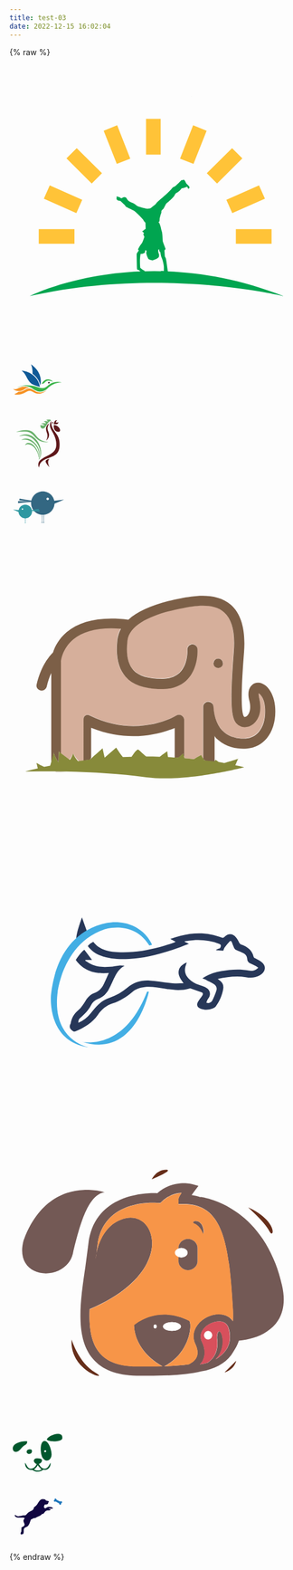 ```yaml
---
title: test-03
date: 2022-12-15 16:02:04
---
```


{% raw %}
<div width="10%" style="overflow-x: auto;"> 
  <svg version="1.0" id="Layer_1" xmlns="http://www.w3.org/2000/svg" xmlns:xlink="http://www.w3.org/1999/xlink" x="0px" y="0px"
	 viewBox="0 0 150 150" enable-background="new 0 0 150 150" xml:space="preserve">
<path fill="#9DD6C9" d="M96,16.4c0,0,0-0.1,0.1-0.1c-0.2,0.2-0.3,0.3-0.5,0.5C95.8,16.7,95.9,16.6,96,16.4z"/>
<g>
	<path fill-rule="evenodd" clip-rule="evenodd" fill="#00A550" d="M59,70.2c0,0-0.5-0.2-0.9-0.5c-0.4-0.3-0.4-0.2-0.8-0.2
		c-0.3-0.1-0.3-0.3-0.6-0.3c-0.3,0-0.4,0.2-0.3,0.4c0.1,0.2,0,0.2,0,0.4c0,0.2,0.1,0.1,0,0.3c-0.1,0.2-0.2,0.1,0,0.3
		c0.2,0.2,0,0.2,0.2,0.3c0.2,0.1,0,0.2,0.3,0.3c0.3,0.2,1.5,0.4,1.5,0.4s2.2,2,2.5,2.4c0.3,0.3,0,0.3,0.8,0.8
		c0.8,0.5,3.6,1.7,4.5,2.4c0.9,0.7,1.3,1.2,1.9,1.8c0.6,0.5,0.5,0.5,1.1,1.1c0.6,0.6,0.7,0.8,1,1.1c0.3,0.3,0.5,1.1,0.9,1.3
		c0.4,0.2,0.5,0.7,0.5,0.7l0.1,3c0,0-1,0.7-1.3,1c-0.3,0.3-0.7,0.3-0.4,0.5c0.3,0.2,1,0.9,1,0.9s-0.6,0-0.5,0.5
		c0.1,0.5,0.6,1.2,0.5,1.5c-0.1,0.3-0.6,1.7-0.9,2.4c-0.3,0.7-0.3,0.7-1,1.6c-0.7,0.9-1.2,2.2-1.4,2.3c-0.2,0.1,0.4,0.7,0.4,0.7
		s-0.9,1.3-1.1,1.7c-0.1,0.5,0.1,6.1,0.1,7.1c0,1,0.1,1.4,0.6,1.5c0.4,0.1-0.1-0.3,0.5,0.1c0.6,0.5,0.6,0.6,1.4,0.6
		c0.4,0,0.8,0.1,1.2,0c1-0.2,0.2-0.4-0.2-0.6c-0.3-0.1-0.5-0.2-0.6-0.3c-0.3-0.2-1.1-0.9-1.1-0.9s-0.2-1.1-0.2-3.9
		c0.1-2.9,0.4-3.5,0.4-3.5s0,0.1,1-0.1c1-0.2,1.3-0.6,1.3-1.1c0-0.5,0.3-0.8,0.3-0.8l0.5,0.5c0,0-0.3,1-0.1,1.6
		c0.2,0.6,0.2,0.9,0.6,1.7c0.4,0.8,0.4,1,0.8,1.1c0.4,0.1,1.4,0.6,1.9,0.5c0.5-0.1,1.9-0.7,2.4-1c0.5-0.4,0.9-0.6,0.9-1
		c0-0.5,0.2-0.7,0-1.2c-0.2-0.5-0.4-1.1-0.4-1.5c0-0.3,0.1-1,0.1-1s0.5-0.1,0.5,0.2c0,0.3-0.1,0.6,0.2,0.9c0.4,0.3,0.4,0.4,0.4,0.5
		c0,0.1,0.2,1.8,0.7,2.9c0.5,1.1,1.1,3.7,1.1,4.7c0,0.9,0,2.2,0,2.2s-1.4-0.2-1.7,0.1c-0.3,0.2,0,0.5,0,0.5s0.1-0.1,0.4,0
		c0.4,0.1,0.7,0.2,1.1,0.4c0.4,0.2,0.6,0.2,1.1,0.2c0.6,0,0.7,0,1,0c0.3,0,0.8-0.6,0.6-0.8c-0.2-0.2-0.4-0.3-0.4-0.4
		c-0.1-0.2-0.8-6-1.1-6.8c-0.3-0.7-0.5-0.8-0.5-1.2c0-0.4-0.2-2.9-0.2-2.9s0.6-0.7,0.6-0.8c0-0.1-1.3-3.2-1.5-4.1
		c-0.1-0.9-0.1-3.8-0.5-5.1c-0.4-1.3-0.4-1.6-0.6-2.4c-0.2-0.8-0.7-2-0.7-2l-0.3-0.2v-0.6c0,0,0.4,0.4,0.4-0.4
		c0.1-0.8,0-1.3,0.2-1.7c0.1-0.4,0.4-1.7,0.7-2.3c0.2-0.6-0.2-1.2,0.6-1.8c0.8-0.6,1-1.4,1.6-2.5c0.6-1.1,0.9-1.1,1.5-1.6
		c0.6-0.5,2.3-2,2.9-2.8c0.6-0.8,0.6-1.4,1.2-1.8c0.6-0.4,0.8-0.4,1.4-0.9c0.6-0.5,0.8-0.8,1.2-1.2c0.5-0.3,0-0.5,0.7-0.5
		c0.7-0.1,2.2-0.7,2.2-0.7s0.4-0.2,0.6,0.3c0.2,0.4,0.1,0.6,0.5,0.6c0.4-0.1,0.7-0.6,0.3-1.1c0-0.1-0.1-0.2-0.3-0.4
		c-0.5-0.7-1.1-0.9-1.5-1.8c-0.3-0.8-0.9-1.4-1.1-1.4c-0.2,0-0.7,0.3-0.7,0.3l-0.4-0.1c0,0-0.4,0.5-1.3,1.3c-0.9,0.8-1.3,1.4-2.2,2
		c-0.9,0.6-0.6-0.1-1.9,1.5c-1.3,1.6-6.2,5.7-7.3,6.7c-1.1,1.1-0.4,0.8-1.7,1.8c-1.4,1-1.8,1.6-2.2,1.6c-0.4,0-1.7,0.4-2.9-0.1
		c-1.2-0.5-3.3-0.6-4.5-1.7c-1.4-1.3-3.4-1.3-4.5-2.8c-0.4-0.5-0.5-1.2-1.5-1.3C60,69.5,59,70.2,59,70.2L59,70.2z"/>
	<g>
		<rect x="71.9" y="28.4" fill="#FFC338" width="7.7" height="18.8"/>
		<rect x="15.4" y="86.4" fill="#FFC338" width="18.8" height="7.7"/>
		<rect x="119.2" y="86.4" fill="#FFC338" width="18.8" height="7.7"/>
		<polygon fill="#FFC338" points="117.3,78 134.5,70.4 131.4,63.4 114.2,71 		"/>
		<polygon fill="#FFC338" points="38.3,71 21.2,63.4 18.1,70.4 35.2,78 		"/>
		<polygon fill="#FFC338" points="48.7,57 35.4,43.8 30,49.2 43.3,62.4 		"/>
		<polygon fill="#FFC338" points="122.6,49.2 117.2,43.8 103.9,57 109.3,62.4 		"/>
		<polygon fill="#FFC338" points="63.6,49.3 56.7,31.8 49.6,34.7 56.5,52.1 		"/>
		<polygon fill="#FFC338" points="103.8,34.7 96.7,31.8 89.8,49.3 96.9,52.1 		"/>
	</g>
	<path fill="#00A550" d="M10.7,121.6c0,0,58.3-29.5,133.5,0C144.3,121.6,80.1,105.9,10.7,121.6z"/>
</g>
</svg>
<svg version="1.1" id="Layer_1" xmlns="http://www.w3.org/2000/svg" xmlns:xlink="http://www.w3.org/1999/xlink" x="0px" y="0px"
	 width="100px" height="100px" viewBox="0 0 100 100" enable-background="new 0 0 100 100" xml:space="preserve">
<g>
	<g>
		<path fill="#0F5996" d="M38.099,25.345c6.576,4.521,12.156,10.735,15.168,18.188c2.45,6.004,2.866,12.767,1.4,19.071
			c-0.911-3.507-2.133-6.957-4-10.075c-2.431-4.17-5.84-7.73-9.763-10.523c-0.348-0.462-0.058-1.162-0.122-1.708
			C40.891,35.204,40.131,30.043,38.099,25.345z"/>
		<path fill="#0F5996" d="M21.51,36.137c7.744,1.018,15.356,3.941,21.355,9.006c4.646,3.904,8.068,9.197,9.813,15.007
			c0.486,1.585,0.848,3.205,1.128,4.835c-2.069-0.477-4.058-1.229-6.094-1.826c-1.975-0.598-4.007-1.09-5.854-2.042
			c-2.951-1.496-5.557-3.688-7.447-6.407c-2.886-4.019-4.608-8.746-7.488-12.768C25.382,39.778,23.529,37.86,21.51,36.137z"/>
	</g>
	<g>
		<path fill="#3BB44A" d="M58.759,56.829c2.083-3.268,5.969-5.397,9.871-5.036c3.17,0.304,6.346,1.681,8.41,4.158
			c-2.811-1.126-5.783-2.063-8.846-1.924c-1.418,0.074-2.792,0.628-3.909,1.506c-1.519,1.182-2.677,2.846-4.456,3.683
			c-0.925,0.473-1.992,0.523-3.012,0.449C57.469,58.724,58.121,57.774,58.759,56.829z"/>
		<path fill="#3BB44A" d="M73.262,59.023c5.874-2.95,12.814-3.294,19.161-1.884c-3.197,0.107-6.403,0.463-9.503,1.28
			c-4.325,1.178-8.372,3.288-11.88,6.066c-2.605,2.004-4.726,4.606-7.571,6.305c-3.424,2.107-7.6,3.072-11.594,2.435
			c-3.278-0.503-6.231-2.137-9.023-3.845c-2.39-1.512-4.784-3.031-7.441-4.021c-5.347-2.083-11.359-2.738-16.92-1.125
			c-1.802,0.479-3.457,1.351-5.171,2.057c3.159-1.917,6.765-3.032,10.404-3.615c5.398-0.851,10.908-0.467,16.274,0.433
			c2.708,0.462,5.384,1.11,8.004,1.944c3.538,1.123,7.157,2.545,10.941,2.17c2.542-0.198,4.916-1.311,6.94-2.806
			C68.366,62.649,70.574,60.489,73.262,59.023z"/>
	</g>
	<g>
		<path fill="#231F20" d="M69.093,56.407c0.948-0.517,2.208,0.397,1.994,1.462c-0.101,1.046-1.502,1.58-2.278,0.877
			C68.029,58.153,68.188,56.795,69.093,56.407z"/>
	</g>
	<path fill="#F69326" d="M22.185,65.094c4.172-0.804,8.662-0.358,12.48,1.553c-1.461,0.02-2.944,0.135-4.341,0.607
		c-1.945,0.598-3.589,1.85-5.317,2.884c-3.878,2.339-8.75,2.903-13.091,1.647c-2.164-0.615-4.213-1.723-5.783-3.351
		c2.242,1.048,4.834,0.864,7.12,0.041C16.277,67.47,19.029,65.715,22.185,65.094z"/>
	<path fill="#F69326" d="M26.547,70.791c2.592-1.62,5.516-3.01,8.642-2.892c2.879,0.07,5.428,1.603,7.845,3.015
		c2.464,1.454,4.942,3.031,7.771,3.669c5.202,1.158,10.745-0.368,15.002-3.488c-2.644,2.63-6.06,4.453-9.655,5.389
		c-3.865,0.898-8.149,0.916-11.737-0.982c-2.208-1.091-4.196-2.663-6.593-3.331c-2.107-0.551-4.348-0.139-6.317,0.708
		c-1.657,0.676-3.126,1.735-4.719,2.545c-3.524,1.826-7.404,3.066-11.39,3.315c-2.38,0.136-4.821-0.03-7.08-0.856
		c2.484-0.709,4.8-1.959,6.802-3.565c0.341-0.263,0.689-0.574,1.151-0.514C19.889,73.763,23.485,72.723,26.547,70.791z"/>
</g>
</svg>

<svg version="1.1" id="Layer_1" xmlns="http://www.w3.org/2000/svg" xmlns:xlink="http://www.w3.org/1999/xlink" x="0px" y="0px"
	 width="100px" height="100px" viewBox="0 0 100 100" enable-background="new 0 0 100 100" xml:space="preserve">
<g>
	<path fill="#6AB16C" d="M54.6,18.611c0.021,1.784,0.207,3.787,1.54,5.128c1.443,1.47,3.991,1.356,5.527,0.076
		c2.505-2.16,4.021-5.147,5.604-7.992c1.398-2.498,3.865-4.063,6.313-5.381c-2.179-2.55-5.852-1.56-8.646-0.823
		c1.258,0.495,2.645,1.227,2.866,2.716c-2.273-1.085-4.988-0.97-7.316-0.138c1.465,0.628,4.308,1.237,3.544,3.43
		c-2.856-0.761-5.852-0.361-8.61,0.59c2.276,0.514,5.071,0.59,6.55,2.679C59.56,19.701,57.021,18.944,54.6,18.611z"/>
	<path fill="#5E171A" d="M84.021,16.884c1.548-0.375,2.267-1.912,2.784-3.263c-1.541,0.49-3.188,0.78-4.761,0.248
		c0.232-1.642,1.287-2.936,2.264-4.201c-1.247,0.223-2.62,0.404-3.562,1.346c-1.541,1.646-1.94,3.963-2.364,6.089
		C80.258,17.017,82.176,17.312,84.021,16.884z"/>
	<path fill="#5E171A" d="M76.79,15.566c1.38-0.457,0.523-2.778-0.88-2.127C74.562,13.978,75.416,16.204,76.79,15.566z"/>
	<path fill="#5E171A" d="M70.055,35.861c0.118-4.3-3.057-7.944-2.755-12.278c0.3-2.869,1.791-5.414,2.6-8.154
		c-2.714,2.241-5.135,5.333-5.287,8.982c-0.291,3.563,1.515,6.76,2.235,10.147c0.909,3.948-0.019,8.092-2.074,11.527
		C67.837,43.625,70.102,39.886,70.055,35.861z"/>
	<path fill="#5E171A" d="M88.396,24.172c-2.087-3.335-5.846-5.833-9.87-5.694c-0.361,2.308-0.353,4.753,0.603,6.927
		c1.054,2.683,3.569,4.867,6.511,5.053c1.334,0.128,3.059-0.048,3.692-1.428C89.964,27.383,89.241,25.6,88.396,24.172z"/>
	<path fill="#6AB16C" d="M27.492,30.047c3.769,0.167,7.611,1.014,10.785,3.14c3.795,2.483,6.427,6.266,9.653,9.381l0.131-0.023
		c5.452,5.476,13.656,6.832,21.081,6.332c-6.338-0.78-12.908-2.455-17.756-6.855c-3.571-3.239-5.815-7.726-9.721-10.618
		c-2.487-1.951-5.522-3.135-8.646-3.55c-7.276-0.937-14.521,0.938-21.491,2.826C16.846,30.547,22.158,29.638,27.492,30.047z"/>
	<path fill="#5E171A" d="M87.014,41.832c-2.393-7.707-9.443-12.817-11.874-20.495c-1.1-3.259-1.327-6.717-1.341-10.133
		c-1.908,3.139-2.771,7.007-1.904,10.618c0.893,3.816,3.138,7.099,4.967,10.5c1.732,3.054,3.24,6.242,4.287,9.596
		c0.468,1.679,0.895,3.373,1.139,5.105h0.069c0.147,1.336,0.181,2.687,0.392,4.019c0.064,2.403,0.069,4.829-0.482,7.18
		c-0.48,1.808-1.298,3.492-2.288,5.07c-2.017,2.817-4.81,4.924-7.697,6.774c-4.558,2.75-9.533,4.733-14.031,7.579l-0.084-0.015
		c-2.336,1.542-4.666,3.302-6.058,5.79c-1.766,3.154-1.432,7.145,0.067,10.338c0.522-3.388,1.554-6.817,3.828-9.468
		c2.339-2.911,5.745-4.61,9.051-6.165c5.659-2.15,11.749-3.711,16.634-7.464c2.403-1.836,4.208-4.372,5.336-7.169
		c0.661-1.785,1.108-3.645,1.38-5.534c0.214-1.692,0.209-3.396,0.228-5.1c0.006-1.987-0.121-3.972-0.389-5.941
		C87.961,45.19,87.542,43.497,87.014,41.832z"/>
	<path fill="#6AB16C" d="M51.896,77.691c0.229,0.086,0.692,0.272,0.92,0.362c-0.257,0.181-0.518,0.36-0.776,0.537
		c-0.089,0.266-0.263,0.804-0.354,1.07c0.455-0.424,0.939-0.809,1.513-1.046c-0.093-1.151,0.954-2.022,1.298-3.083
		c2.005-5.015,1.712-10.661,0.463-15.827c-0.865-3.868-2.526-7.508-4.435-10.961l-0.066,0.019c-1.22-2.107-2.733-4.029-4.363-5.836
		c-3.767-4.025-8.794-7.074-14.343-7.73c-5.182-0.7-10.411,0.771-14.983,3.163c3.235-0.618,6.48-1.589,9.822-1.26
		c6.55,0.333,12.662,3.535,17.318,8.03c1.457,1.446,2.764,3.021,4.007,4.643c2.131,3.063,3.944,6.375,5.081,9.943h0.093
		c1.635,5.294,2.377,11.184,0.378,16.482c-0.189,0.52-0.449,1.419-1.175,1.066c2.372-7.165,0.658-15.108-3.137-21.461
		c-2.089-3.544-4.946-6.583-8.166-9.128l-0.167,0.028c-2.766-2.146-6.103-3.583-9.567-4.096c-3.646-0.552-7.462,0.356-10.476,2.479
		c5.561-1.761,11.598-0.542,16.636,2.174c3.883,2.178,7.22,5.219,9.879,8.782c3.742,5.428,5.881,12.212,4.972,18.814
		c-0.676-6.803-3.212-13.487-7.743-18.663c-2.886-3.134-6.663-6.099-11.121-6.108c-2.591-0.143-4.948,1.627-5.988,3.931
		c1.733-0.919,3.633-1.646,5.624-1.557c3.396,0.162,6.524,1.895,8.995,4.14l0.101-0.01c5.269,5.066,8.423,11.992,9.807,19.101
		C52.137,76.351,52.034,77.03,51.896,77.691z"/>
	<path fill="#5E171A" d="M68.355,83.391c0.109-2.03,1.037-3.929,2.31-5.49c-2.055,0.78-4.346,1.257-6.011,2.793
		c-1.239,1.356-0.53,3.369,0.166,4.819c1.533,2.807,3.633,5.295,5.967,7.474C69.351,89.999,68.105,86.769,68.355,83.391z"/>
</g>
</svg>

<svg version="1.1" id="Layer_1" xmlns="http://www.w3.org/2000/svg" xmlns:xlink="http://www.w3.org/1999/xlink" x="0px" y="0px"
	 width="100px" height="100px" viewBox="0 0 100 100" enable-background="new 0 0 100 100" xml:space="preserve">
<g>
	<g>
		<path fill="#336782" d="M58.945,21.685c-11.442,0-20.718,9.275-20.718,20.713c0,11.442,9.275,20.717,20.718,20.717
			c11.439,0,20.714-9.275,20.714-20.717C79.659,30.959,70.385,21.685,58.945,21.685z M67.549,37.147c-1.21,0-2.185-0.98-2.185-2.189
			c0-1.209,0.975-2.189,2.185-2.189s2.189,0.98,2.189,2.189C69.738,36.167,68.759,37.147,67.549,37.147z"/>
		<polygon fill="#336782" points="77.616,38.607 96.578,36.272 79.076,43.857 		"/>
		<polygon fill="#336782" points="39.979,38.315 17.806,34.524 17.222,37.439 35.601,39.483 15.179,38.899 15.179,42.402 
			38.811,40.359 		"/>
		<path fill="#336782" d="M57.42,59.592v16.469l-1.923,1.551l1.589-0.971v1.676l0.529-1.498c0,0,0.885,0.701,0.972,0.439
			c0.088-0.264-0.705-1.236-0.705-1.236l0.176-16.324L57.42,59.592z"/>
		<path fill="#336782" d="M60.581,59.592v16.469l2.006,1.551l-1.664-0.971v1.676l-0.552-1.498c0,0-0.921,0.701-1.012,0.439
			c-0.093-0.264,0.732-1.236,0.732-1.236l-0.179-16.324L60.581,59.592z"/>
	</g>
	<g>
		<path fill="#2F98A1" d="M27.919,45.226c6.61,0,11.969,5.417,11.969,12.106c0,6.686-5.359,12.102-11.969,12.102
			s-11.968-5.416-11.968-12.102C15.951,50.643,21.309,45.226,27.919,45.226z M22.948,54.264c0.696,0,1.263-0.576,1.263-1.281
			s-0.567-1.277-1.263-1.277c-0.701,0-1.264,0.572-1.264,1.277S22.248,54.264,22.948,54.264z"/>
		<polygon fill="#2F98A1" points="17.131,55.113 6.175,53.75 16.288,58.182 		"/>
		<polygon fill="#2F98A1" points="38.879,54.941 51.689,52.729 52.027,54.434 41.406,55.627 53.207,55.283 53.207,57.332 
			39.554,56.139 		"/>
		<path fill="#2F98A1" d="M28.803,67.379v9.619l1.11,0.91l-0.922-0.568v0.977l-0.304-0.875c0,0-0.509,0.412-0.559,0.258
			c-0.054-0.154,0.409-0.721,0.409-0.721l-0.104-9.543L28.803,67.379z"/>
		<path fill="#2F98A1" d="M26.977,67.379v9.619l-1.159,0.91l0.959-0.568v0.977l0.317-0.875c0,0,0.534,0.412,0.588,0.258
			c0.054-0.154-0.425-0.721-0.425-0.721l0.104-9.543L26.977,67.379z"/>
	</g>
</g>
</svg>

<!-- Generator: Adobe Illustrator 18.1.0, SVG Export Plug-In . SVG Version: 6.00 Build 0)  -->
<svg version="1.1" id="Layer_1" xmlns="http://www.w3.org/2000/svg" xmlns:xlink="http://www.w3.org/1999/xlink" x="0px" y="0px"
	 viewBox="0 0 150 150" enable-background="new 0 0 150 150" xml:space="preserve">
<g>
	<path fill="none" d="M43,96.9c0,3.6,0,10.9,0,15.7c4-2.4,5.7-4.8,5.7-4.8l1.3,4.9l6.1-5.3c0,0,1.8,2.8,3.6,5
		c1.5-0.1,3.1-0.1,4.6-0.2c1.3-1.9,2.8-4.2,3.6-3.7c0.5,0.4,2.3,2.1,4.1,3.6c2.3,0,4.7,0,7.1,0.1c1.8-1.5,4-2.9,4-2.9
		s0.3,1.6,0.7,3.1c1,0,2.3,0.1,3.3,0.2c0-4.8,0-11.9,0-15.5C79,100.1,63,104.9,43,96.9z"/>
	<path fill="#D6AF9B" enable-background="new    " d="M33.5,110.4c0,0,1.4,2.4,3,4c0.7-0.1,1.5-0.2,2.5-0.3c0-4.8,0-21.4,0-21.4
		c0-0.9,0.1-1.8,0.9-2.3c0.8-0.5,1.6-0.5,2.4-0.1c24.5,12.2,44.7,0.6,45.6,0.1c0.8-0.5,1.9-0.5,2.7,0c0.8,0.5,1.4,1.4,1.4,2.3
		c0,0,0,12.8,0,19.3c0,0.3,0.1,0.6,0.2,0.9c1.6,0.1,3.2,0.3,4.9,0.5c1.9-1.4,3.7-2.2,3.7-2.2s0.1,0.9,1.1,1.8c0-7.2,0-27.3,0-27.3
		c0-1.4,1.1-2.6,2.6-2.7c1.4-0.1,2.7,1,2.8,2.5c0.4,6.1,2.3,10.7,5.6,13.5c3.9,3.4,8.8,3.5,11.4,3.3c2.8-0.2,5.1-1.4,6.9-3.5
		c2.1-2.5,3.3-6.2,3.3-10.5c0-0.9,0-1.7-0.1-2.7c-0.5-4.6-2.4-6.6-3.3-7.1c0,0.1,0,0.3,0,0.6c0,0.5,0.1,1.1,0.3,2
		c0.5,1.8,0.6,3.3,0.6,4.7c0,5.4-2.9,8.2-3.9,9c-2.2,1.7-4.9,2-6.9,0.9c-4.1-2.3-5.7-6.7-3.2-39.2c0.8-9.9-0.9-16.8-5-20.5
		c-5.9-5.3-16.1-3.3-21.6-2.3c-12.8,2.4-28.3,7.4-29.4,17.3c-0.8,7.2,0.2,12.2,3.1,15.3c3,3.2,8.1,4.8,15.7,4.6
		c3.9-0.1,7-1.3,9.1-3.6c4.1-4.4,3.7-11.7,3.7-11.7c-0.1-1.5,1-2.7,2.5-2.8c1.5-0.1,2.7,1,2.8,2.5c0,0.4,0.6,9.5-5.1,15.7
		c-3.2,3.4-7.5,5.2-13,5.3c-9.2,0.2-15.7-1.9-19.7-6.4c-3.2-3.5-4.7-8.2-4.7-14.5c0-1.6,0.1-3.3,0.3-5.1c0.2-2,0.9-3.9,1.9-5.7
		c-11.1-0.9-19.7,1-25.2,5.6c-6,5-6.5,11.5-6.5,11.7c0,0,0,35.5,0,48.3l4.6,3.4C32.7,112.2,33.5,110.4,33.5,110.4z M109.9,60.4
		c1.4,0,2.5,1.1,2.5,2.5c0,1.4-1.1,2.5-2.5,2.5c-1.4,0-2.5-1.1-2.5-2.5C107.3,61.6,108.5,60.4,109.9,60.4z"/>
	<path fill="#7C5F47" d="M139.8,85.2c-0.6-5.6-3.3-10.2-6.8-11.6c-1.9-0.8-3.9-0.5-5.3,0.8c-1.1,0.9-2.7,3.3-1.4,8.2
		c1.2,4.8-0.3,7-1,7.8c-0.7,0.7-1.3,0.8-1.5,0.8c-2.5-1.4-1.4-20.1-0.3-34c0.9-11.7-1.4-20-6.8-24.9c-7.8-7-20.2-4.7-26.1-3.6
		c-13.1,2.5-22.5,6.3-28,11.3c0,0-0.1,0-0.1,0c-14.3-1.7-25.2,0.5-32.4,6.6c-4.1,3.5-6.2,7.6-7.2,10.7c-3.1,3.1-6.5,8.2-8.6,16.7
		c-0.4,1.4,0.5,2.9,2,3.2c1.4,0.4,2.9-0.5,3.3-2c0.7-2.8,1.4-5.1,2.4-7.1v46.7c1-2.2,1.3-4.8,1.3-4.8s0.9,3,2.5,5l0.1-5.6l1.2,1
		c0-12.8,0-48.3,0-48.3c0-0.2,0.5-6.7,6.5-11.7c5.5-4.6,14-6.5,25.1-5.6c-1,1.8-1.6,3.7-1.9,5.7c-0.2,1.8-0.3,3.5-0.3,5.1
		c0,6.2,1.6,11,4.7,14.5c4,4.5,10.5,6.5,19.7,6.4c5.5-0.1,9.9-1.9,13-5.3C99.6,65,99,55.9,99,55.5c-0.1-1.5-1.4-2.6-2.8-2.5
		c-1.5,0.1-2.6,1.4-2.5,2.8c0,0.1,0.4,7.3-3.7,11.7c-2.1,2.3-5.2,3.5-9.1,3.6c-7.6,0.1-12.7-1.4-15.7-4.6c-2.9-3.2-3.9-8.2-3.1-15.3
		c1.1-9.9,16.6-14.9,29.4-17.3c5.5-1,15.7-3,21.6,2.3c4.1,3.7,5.8,10.6,5,20.5c-2.5,32.5-1,36.9,3.2,39.2c2,1.1,4.7,0.8,6.9-0.9
		c1.1-0.8,3.9-3.5,3.9-9c0-1.4-0.2-3-0.6-4.7c-0.2-0.9-0.3-1.5-0.3-2c0-0.2,0-0.4,0-0.6c0.9,0.5,2.9,2.5,3.3,7.1
		c0.1,0.9,0.1,1.8,0.1,2.7c0,4.3-1.1,8-3.3,10.5c-1.8,2.1-4.2,3.3-6.9,3.5c-2.6,0.2-7.5,0-11.4-3.3c-3.3-2.8-5.2-7.4-5.6-13.5
		c-0.1-1.4-1.3-2.5-2.8-2.5c-1.4,0.1-2.6,1.2-2.6,2.7c0,0,0,20.1,0,27.3c0,0.3,0.8,0.7,1.1,1c1.5,0.2,2.9,0.4,4.9,0.6
		c0-3.2,0-8.5,0-13.9c0,0.8,1,1.6,1.8,2.3c5.4,4.6,11.7,4.9,15.2,4.6c4.2-0.3,7.8-2.2,10.5-5.4C139,98.1,140.5,92,139.8,85.2z"/>
	<path fill="#7C5F47" d="M24.6,120h5.3c-2,0-4-0.1-6-0.1C24.1,120,24.3,120,24.6,120z"/>
	<path fill="#7C5F47" d="M90.6,90.4c-0.8-0.5-1.9-0.5-2.7,0C87,91,66.7,102.6,42.2,90.4c-0.8-0.4-1.5-0.4-2.3,0.1
		C39.1,91,39,91.8,39,92.8c0,0,0,16.6,0,21.4c1-0.2,2-0.3,3.3-0.5c0.4-0.4,0.7-0.8,0.7-1.1c0-4.8,0-12,0-15.7c20,8,36,3.2,44,0.1
		c0,3.6,0,10.7,0,15.5c1,0,1.3,0.1,2,0.1c1.4-1.2,2.6-2.2,2.6-2.2s-0.6,0.7,0.4,1.6c0-6.5,0-19.3,0-19.3
		C92,91.8,91.4,90.9,90.6,90.4z"/>
	<circle fill="#7C5F47" cx="109.9" cy="63" r="2.5"/>
	<path fill="#878A3A" d="M102.7,114c-0.3-0.3-0.5-0.7-0.7-1c-0.7-1-1.1-1.8-1.1-1.8s-1.9,0.8-3.8,2.2c-1.7-0.2-3.3-0.3-4.9-0.5
		c-0.1-0.3-0.2-0.6-0.3-0.9c-0.3-0.9-0.5-1.6-0.5-1.6s-1.2,1.1-2.6,2.2c-0.8-0.1-1.5-0.1-2.3-0.1c-1-0.1-2-0.1-3-0.2
		c-0.3-1.5-0.4-3.1-0.4-3.1s-2.1,1.4-4,2.9c-2.4-0.1-4.8-0.1-7.1-0.1c-1.8-1.5-3.5-3.2-4.1-3.6c-0.7-0.5-2.3,1.7-3.6,3.7
		c-1.6,0-3.1,0.1-4.6,0.2c-1.7-2.1-3.5-5-3.5-5l-6.1,5.3l-1.1-4.9c0,0-2.6,2.4-5.4,4.8c-0.4,0.4-0.9,0.8-1.3,1.1
		c-1.4,0.2-2.7,0.3-4,0.5c-0.7,0.1-1.4,0.2-2.2,0.3c-1.6-1.6-2.6-4-2.6-4s-0.6,1.8-1.7,3.4l-4.5-3.4l-1.3-1l-0.2,5.6
		c-1.5-1.9-2.5-5-2.5-5s-0.7,2.5-1.3,4.8c-0.2,0.7-0.4,1.5-0.6,2c-1.1,0.2-2.1,0.4-3.1,0.6c-1.9-0.8-4.1-2.1-4.1-2.1l0.7,2.9
		c-4.4,1-6.8,1.7-6.8,1.7c5.3-0.1,10.6-0.1,15.8-0.1c2,0,4,0.1,6,0.1c14.2,0.3,28.1,1.2,42.2,3c21.2,2.7,51.5-5.3,51.5-5.3
		c-1.6-0.4-3.1-0.7-4.7-1l1.4-3.3l0,0c0.4-0.2,0.7-0.3,0.7-0.3s-5.8,1.8-8,2.4c-0.9-0.2-1.9-0.3-2.8-0.5c-0.9-0.6-1.7-1.2-1.7-1.2
		s-0.2,0.4-0.6,0.9c-0.2,0-0.3-0.1-0.5-0.1C105.8,114.4,104.3,114.2,102.7,114z"/>
</g>
</svg>

<svg version="1.1" id="Layer_1" xmlns="http://www.w3.org/2000/svg" xmlns:xlink="http://www.w3.org/1999/xlink" x="0px" y="0px"
	 viewBox="0 0 300 300" enable-background="new 0 0 300 300" xml:space="preserve">
<g>
	<g>
		<path fill="#FFFFFF" d="M203.2,148.9c1.9,0.7,3.6,1.3,5.3,2.1c2.3,1.1,4.6,2.1,6.7,3.5c2.3,1.5,3.3,4,2.4,6.6
			c-1.2,3.6-2.7,7.2-4.4,10.7c-0.5,1.1-2,1.9-3.2,2.4c-0.8,0.3-2-0.1-3-0.3c0.3-0.9,0.6-1.9,1-2.7c0.5-1,1.3-1.8,1.8-2.8
			c1.7-3.3,1.3-6.9-1.5-9.3c-1.7-1.4-3.9-2.4-6-3c-4.1-1.2-8.1-2.6-11.4-5.3c-4.2-3.3-7-7.4-6.3-13c0.3-2.1,1.2-4.1,1.8-6.2
			c-4.1,1.5-7.3,4.2-8.2,7.5c-1.7,5.7,1.8,9.9,4.8,14.4c-4,0-7.8,0.3-11.5-0.1c-8-0.8-16-2.3-24.1-2.8c-8.6-0.6-16.6,1.7-23.4,7.4
			c-5.5,4.7-11.7,8.3-18.7,10.6c-6.5,2.1-11.6,6.2-15.9,11.4c-1.5,1.8-3,3.5-4.4,5.3c-3.4,4.4-7.8,7.4-12.8,9.7
			c0.1-2.9,0.5-3.7,2.3-5.3c4.3-3.7,8.3-7.7,10.9-12.8c1.7-3.4,4.2-5.7,7.7-7c5.2-1.9,8.7-5.5,11.3-10.3c1.3-2.4,2.5-4.9,3.6-7.4
			c3-6.7,5.9-13.4,12.9-17.2c-2-0.2-3.9-0.3-5.8-0.2c-3,0.3-6,1-9,1.2c-7.2,0.6-14.3,0.6-20.9-2.9c-2-1-3.8-2.3-5.7-3.5
			c0.1-0.2,0.2-0.5,0.2-0.7c2.4,0,4.7,0,6.9,0c-2.7-3.6-5.3-7-8.1-10.7c-2.9,3.5-5.9,7-9,10.7c8.7,12.2,20.9,14.9,34.8,13.7
			c-1.8,3.9-3.5,7.6-5.1,11.3c-2.1,4.6-5.2,8.2-10.2,9.9c-4.1,1.4-6.9,4.4-9.2,8.1c-2.2,3.5-4.5,7.2-7.6,9.8
			c-4.6,3.8-7.1,8.4-8.1,14c0,0.1-0.1,0.3-0.1,0.4c-1.7,3.2-0.7,5.5,2.1,7.4c1,0.7,1.7,1,2.9,0.5c9.4-3.8,17.8-9,23.9-17.5
			c3.9-5.5,8.9-9.8,15.4-11.9c7.7-2.4,14.3-6.7,20.5-11.8c3.8-3.1,8.2-4.7,13-5.3c7-0.8,13.8,0.4,20.6,1.5c9,1.5,17.9,2.7,26.9-0.1
			c0.4-0.1,0.9-0.1,1.3,0c3.7,1.3,7.4,2.6,11.1,3.9c2,0.7,2.3,1.8,1,3.6c-1.5,2.1-3.1,4.2-4.4,6.4c-2,3.3-0.8,6.2,2.8,7.4
			c4.1,1.3,8.2,1.4,12.2-0.1c1.4-0.5,3-1.4,3.8-2.6c3.9-5.5,6.6-11.6,7.7-18.3c0.6-3.7-0.8-6.5-3.7-8.7c-0.6-0.4-1.2-0.9-2.2-1.6
			c10.2-2.2,19.8-3.5,29.6-1.9c5.9,1,11.6,0.8,16.5-3.1c5-3.9,4.9-9.3-0.2-13c-2-1.4-4.3-2.4-6.3-3.7c-0.7-0.4-1.6-0.9-1.7-1.6
			c-1.6-6.9-6.5-10.4-12.6-12.7c-1.5-0.5-2.3-1.4-2.9-2.8c-0.8-1.7-1.7-3.3-2.9-4.7c-3.6-4.6-8.6-4.6-12.6-0.4
			c-0.4,0.5-1.6,0.8-2.1,0.6c-14.4-5.6-29-5.9-43.7-2.1c-3.5,0.9-6.9,2.1-10.9,3.3c2.2,1.2,3.7,2,5.6,3.1c-1,0.4-1.7,0.8-2.4,1
			c-4.6,1.5-9.2,3.1-13.8,4.3c-14.8,3.9-29.8,6.5-45.1,5.5c-9.7-0.6-19-2.3-25.5-10.8c-1.9,1.5-3.8,2.9-5.7,4.4
			c3.7,4.8,8.1,8,13.4,10c9.7,3.7,19.9,4.1,30.1,3.5c15.7-0.8,30.8-4.6,45.6-9.5c5.7-1.9,11.2-4.1,17.4-6.4c-2-0.9-3.3-1.5-4.5-2
			c0-0.2,0.1-0.4,0.1-0.6c2.8-0.4,5.6-0.9,8.5-1.1c9.6-0.7,19,0.4,28,3.9c0.6,0.2,1.5,1,1.5,1.5c-0.1,1.4-0.2,3-2.2,3.4
			c-1,0.2-1.9,0.9-2.9,1.3c0,0.1,0.1,0.3,0.1,0.4c2.5,0.2,5,0.3,7.5,0.5c0.6-1.3,0.9-2.6,1.7-3.7c1.5-2,3-3.9,4.8-5.8
			c1-1,2.1-0.7,2.6,0.6c0.8,2.1,1.6,4.2,2.5,6.2c0.3,0.7,1.1,1.4,1.9,1.8c2.5,1.2,5.2,2.1,7.7,3.4c2.3,1.2,3.9,3.3,4,5.8
			c0.1,2.6,1.4,4.1,3.5,5.1c1.7,0.8,3.4,1.5,5,2.4c1.1,0.6,2,1.3,3.2,2.1c-3,3.1-6.5,3.6-9.9,3c-9.8-1.7-19.5-1.1-29.2,0.6
			C215.9,142.6,209.3,144.8,203.2,148.9z M76.3,84.8c-2.8,8.4-6.2,16.7-6.3,26.1c4.2-3.5,8.1-6.9,12-10.1
			C80.1,95.5,78.2,90.2,76.3,84.8z"/>
		<path fill="#273758" d="M203.2,148.9c6.1-4.1,12.7-6.3,19.7-7.5c9.7-1.7,19.4-2.4,29.2-0.6c3.5,0.6,6.9,0.2,9.9-3
			c-1.2-0.8-2.1-1.6-3.2-2.1c-1.6-0.9-3.3-1.6-5-2.4c-2.2-1-3.4-2.5-3.5-5.1c-0.1-2.6-1.7-4.6-4-5.8c-2.5-1.3-5.2-2.2-7.7-3.4
			c-0.8-0.4-1.5-1.1-1.9-1.8c-1-2-1.7-4.1-2.5-6.2c-0.6-1.4-1.6-1.7-2.6-0.6c-1.7,1.8-3.3,3.7-4.8,5.8c-0.8,1-1.1,2.4-1.7,3.7
			c-2.5-0.2-5-0.3-7.5-0.5c0-0.1-0.1-0.3-0.1-0.4c1-0.5,1.9-1.1,2.9-1.3c2-0.4,2.1-1.9,2.2-3.4c0-0.5-0.9-1.3-1.5-1.5
			c-9-3.5-18.4-4.7-28-3.9c-2.8,0.2-5.7,0.7-8.5,1.1c0,0.2-0.1,0.4-0.1,0.6c1.3,0.6,2.6,1.2,4.5,2c-6.2,2.3-11.8,4.5-17.4,6.4
			c-14.8,4.9-29.9,8.7-45.6,9.5c-10.2,0.5-20.4,0.2-30.1-3.5c-5.3-2-9.8-5.2-13.4-10c1.8-2.3,4.7-3.9,5.7-4.4
			c6.6,8.5,15.9,10.3,25.5,10.8c15.4,0.9,30.3-1.6,45.1-5.5c4.7-1.2,9.2-2.8,13.8-4.3c0.7-0.2,1.3-0.5,2.4-1c-1.9-1-3.4-1.9-5.6-3.1
			c4-1.2,7.4-2.4,10.9-3.3c14.8-3.9,29.4-3.6,43.7,2.1c0.6,0.2,1.7-0.1,2.1-0.6c4-4.2,9-4.2,12.6,0.4c1.1,1.4,2.1,3.1,2.9,4.7
			c0.6,1.4,1.4,2.2,2.9,2.8c6.1,2.3,11,5.8,12.6,12.7c0.1,0.6,1,1.2,1.7,1.6c2.1,1.3,4.4,2.2,6.3,3.7c5.1,3.7,5.1,9.1,0.2,13
			c-5,3.9-10.7,4.1-16.5,3.1c-9.8-1.6-19.5-0.3-29.6,1.9c1,0.7,1.6,1.2,2.2,1.6c3,2.2,4.3,5,3.7,8.7c-1.1,6.7-3.8,12.8-7.7,18.3
			c-0.8,1.2-2.4,2-3.8,2.6c-4,1.5-8.2,1.5-12.2,0.1c-3.6-1.2-4.8-4.1-2.8-7.4c1.3-2.2,3-4.3,4.4-6.4c1.2-1.8,0.9-2.9-1-3.6
			c-3.7-1.3-7.4-2.6-11.1-3.9c-0.4-0.1-0.9-0.1-1.3,0c-9,2.7-17.9,1.6-26.9,0.1c-6.8-1.1-13.6-2.3-20.6-1.5c-4.8,0.5-9.2,2.1-13,5.3
			c-6.2,5.1-12.8,9.4-20.5,11.8c-6.6,2.1-11.6,6.4-15.4,11.9c-6,8.6-14.4,13.7-23.9,17.5c-1.2,0.5-1.9,0.2-2.9-0.5
			c-2.9-2-3.8-4.3-2.1-7.4c0.1-0.1,0.1-0.3,0.1-0.4c1-5.7,3.5-10.2,8.1-14c3.1-2.6,5.4-6.3,7.6-9.8c2.3-3.7,5.1-6.6,9.2-8.1
			c5-1.8,8.1-5.3,10.2-9.9c1.7-3.7,3.4-7.4,5.1-11.3c-13.9,1.2-26.1-1.6-34.8-13.7c2.6-3.8,4.9-7.4,9-10.7c2.8,3.7,5.4,7.1,8.1,10.7
			c-2.2,0-4.6,0-6.9,0c-0.1,0.2-0.2,0.5-0.2,0.7c1.9,1.2,3.7,2.5,5.7,3.5c6.6,3.4,13.7,3.5,20.9,2.9c3-0.2,6-0.9,9-1.2
			c1.9-0.2,3.8,0,5.8,0.2c-7,3.8-9.9,10.5-12.9,17.2c-1.1,2.5-2.3,5-3.6,7.4c-2.5,4.7-6.1,8.4-11.3,10.3c-3.5,1.3-6,3.6-7.7,7
			c-2.6,5.1-6.7,9.1-10.9,12.8c-1.8,1.6-2.2,2.4-2.3,5.3c5.1-2.3,9.4-5.4,12.8-9.7c1.4-1.8,2.9-3.6,4.4-5.3
			c4.3-5.2,9.4-9.3,15.9-11.4c7-2.3,13.1-5.9,18.7-10.6c6.8-5.7,14.7-8,23.4-7.4c8.1,0.6,16,2,24.1,2.8c3.7,0.4,7.5,0.1,11.5,0.1
			c-3-4.5-6.5-8.7-4.8-14.4c1-3.3,4.2-6,8.2-7.5c-0.6,2-1.6,4.1-1.8,6.2c-0.7,5.6,2.1,9.7,6.3,13c3.4,2.7,7.3,4.1,11.4,5.3
			c2.1,0.6,4.4,1.6,6,3c2.8,2.4,3.2,6,1.5,9.3c-0.5,1-1.3,1.8-1.8,2.8c-0.4,0.8-0.7,1.8-1,2.7c1,0.1,2.2,0.6,3,0.3
			c1.2-0.5,2.7-1.3,3.2-2.4c1.7-3.4,3.2-7,4.4-10.7c0.9-2.7-0.2-5.1-2.4-6.6c-2.1-1.4-4.4-2.4-6.7-3.5
			C206.8,150.2,205.1,149.6,203.2,148.9z"/>
		<path fill="#273758" d="M76.3,84.8c1.9,5.4,3.8,10.7,5.7,16c-3.8,3.2-7.8,6.6-12,10.1C70.1,101.5,73.5,93.2,76.3,84.8z"/>
	</g>
	<path fill="#43AEE4" d="M147.3,114.4l2.9-0.7c0,0-9.2-24.1-39.8-23.8c0,0-58-0.4-66.7,76.4c0,0-5.1,50.3,41.6,55.6
		c0,0-41.7-5.9-34.5-59.2c0,0,5.9-50.8,49.1-65.3c0,0,29.6-10,46.6,15.8C146.5,113.4,147.2,114.2,147.3,114.4z"/>
	<path fill="#43AEE4" d="M76.2,215.6c0,0,44,11.4,68.7-52.6h1.9C146.7,163,132.6,234.2,76.2,215.6z"/>
</g>
</svg>

<svg version="1.1" id="Layer_1" xmlns="http://www.w3.org/2000/svg" xmlns:xlink="http://www.w3.org/1999/xlink" x="0px" y="0px"
	 viewBox="0 0 150 150" enable-background="new 0 0 150 150" xml:space="preserve">
<g>
	<path fill="#735955" d="M143.5,81.8c-9.6-42.7-42.7-46.5-43-46.5l0,0.1c-1.4-0.5-3-0.8-4.6-1.1c0.5-0.6,0.9-1.3,1.4-1.9l2.2-2.9
		l-3.5-1c-0.4-0.1-9.5-2.6-18.2,4.8c-5.7-0.2-33.3,0.1-36.3,27l-1.6,12.1c-2.7,18.2-5.4,36.9,4,48c4.9,5.8,12.4,8.7,23,8.9
		c14.2,0.2,25.4-0.2,34.1-2.3c6.8-1.1,12.4-4.1,15.7-8.5c0.4-0.6,0.8-1.1,1.1-1.7c1.2-1.8,2.3-3.7,3-5.9c5-0.5,10.4-1.9,14.7-4.8
		C140.9,102.7,146.7,95.6,143.5,81.8z M47.5,117.3c-4.6-5.4-5.7-13.7-5.3-23c45.5-19.2,35.6-51.6,19-47.9
		c-13.6,3.1-15.5,19.2-15.5,19.2l-0.4,2.5l1-7.1c2.8-25.1,30.8-22.7,32-22.6l1.1,0.1l0.8-0.8c3.8-3.5,7.6-4.5,10.4-4.6
		C89.1,35.4,89,36,89,36.5V39h2.6c21.1,0,23.9,20.9,26,55.3c0.1,2.3,0.1,4.4,0,6.3c-1.3-1.9-3.2-3.1-5.6-3.5c-4.6-0.7-10,1.5-13,5.4
		c-2.4,3.1-2.8,6.8-1.1,10.3c1.2,2.6,1.4,4.8,0.6,6.7c-0.9,2-2.9,3.2-4.2,3.8c-3.8,0.6-8,0.9-12.8,1c13.8-7.1,14.8-22.5,13.1-23.9
		c-17.3-8.7-29.1,2.3-29.1,2.3c0.6,13.3,12.5,20.3,15,21.6c-4.2,0.1-8.8,0.1-13.7,0C57.8,124.3,51.5,122,47.5,117.3z M109.3,109.4
		c1.2,8.1-2.7,11.7-5,13.1c-1.3,0.4-2.6,0.7-4,0.9c0.6-0.7,1.2-1.4,1.6-2.3c0.6-1.2,0.9-2.6,0.9-4c0-1.8-0.5-3.8-1.5-5.8
		c-0.5-1-0.6-1.9-0.6-2.7c0-1.6,0.7-2.9,1.4-3.8c2.1-2.8,6.2-4.5,9.4-4c1.9,0.3,3.2,1.4,3.8,3.2c0.6,1.7,0.8,3.3,0.8,4.9
		c0,2.7-0.8,5.3-2.5,7.5c-1.3,1.7-3,3.1-5,4.3C116.3,113.1,109.8,99.6,109.3,109.4z M80.8,103.4c0-1.3,2.1-2.3,4.7-2.3
		c2.6,0,4.7,1,4.7,2.3c0,1.3-2.1,2.3-4.7,2.3C82.9,105.7,80.8,104.7,80.8,103.4z M77.5,103.4c0,0.6-0.4,1-0.8,1
		c-0.5,0-0.8-0.5-0.8-1c0-0.6,0.4-1,0.8-1C77.2,102.4,77.5,102.8,77.5,103.4z"/>
	<path fill="#F79548" enable-background="new    " d="M80.6,124.4c-2.5-1.3-14.5-8.3-15-21.6c0,0,11.8-10.9,29.1-2.3
		c1.6,1.4,0.6,16.8-13.1,23.9c4.7-0.2,9-0.5,12.8-1c1.3-0.6,3.3-1.8,4.2-3.8c0.8-1.8,0.6-4.1-0.6-6.7c-1.7-3.5-1.3-7.2,1.1-10.3
		c2.9-3.9,8.4-6.2,13-5.4c2.4,0.4,4.4,1.6,5.6,3.5c0.1-2,0.1-4.1,0-6.3c-2.1-34.4-4.9-55.3-26-55.3H89v-2.5c0-0.6,0.1-1.1,1.6-3.4
		c-2.8,0.2-6.6,1.1-10.4,4.6l-0.8,0.8l-1.1-0.1c-1.2-0.1-29.2-2.5-32,22.6l-1,7.1l0.4-2.5c0,0,1.9-16.1,15.5-19.2
		c16.6-3.7,26.5,28.7-19,47.9c-0.4,9.3,0.6,17.5,5.3,23c3.9,4.6,10.3,7,19.3,7.1C71.8,124.5,76.4,124.5,80.6,124.4z M102.3,53.2
		l-0.2,1.4c0,0-1.4-4.1-4.5-5.4C94.4,48.1,101.7,45.8,102.3,53.2z M89,62.4v-0.3c0-2.6,2.4-4.7,5-4.7s5,2.1,5,4.7v7
		c0,2.6-2.4,4.7-5,4.7s-5-2.1-5-4.7v-2.3c-1-0.4-1.9-1.2-1.9-2.2C87.1,63.6,88,62.8,89,62.4z"/>
	<path fill="#735955" d="M50.1,32.8c0,0-29.7-9.9-42.7,25.4c-5.6,21.1,22.3,22.3,26,6.8C37.1,49.5,41.4,34,50.1,32.8z"/>
	<path fill="#D8505C" enable-background="new    " d="M113.5,116.4c1.7-2.2,2.5-4.7,2.5-7.5c0-1.6-0.3-3.2-0.8-4.9
		c-0.6-1.8-1.9-2.9-3.8-3.2c-3.2-0.5-7.3,1.2-9.4,4c-0.7,0.9-1.4,2.2-1.4,3.8c0,0.8,0.2,1.7,0.6,2.7c1,2.1,1.5,4,1.5,5.8
		c0,1.4-0.3,2.7-0.9,4c-0.4,0.9-1,1.7-1.6,2.3c1.4-0.2,2.7-0.5,4-0.9c2.3-1.4,6.2-4.9,5-13.1c0.5-9.8,7,3.7-0.8,11.3
		C110.5,119.5,112.3,118.1,113.5,116.4z M102.5,108c0-1.2,0.9-2.2,2.1-2.2c1.1,0,2.1,1,2.1,2.2c0,1.2-0.9,2.2-2.1,2.2
		C103.4,110.2,102.5,109.2,102.5,108z"/>
	<path fill="#735955" d="M93.8,64.6c0,1.4-1.5,2.5-3.3,2.5C90,67.1,90,67,89,66.8v2.3c0,2.6,2.4,4.7,5,4.7s5-2.1,5-4.7v-7
		c0-2.6-2.4-4.7-5-4.7s-5,2.1-5,4.7v0.3c1-0.2,1-0.3,1.5-0.3C92.3,62.1,93.8,63.2,93.8,64.6z"/>
	<path fill="#735955" d="M97.5,49.3c3.1,1.2,4.5,5.4,4.5,5.4l0.2-1.4C101.7,45.8,94.4,48.1,97.5,49.3z"/>
	<path fill="#FFFFFE" d="M89.1,66.8c0.4,0.2,0.9,0.3,1.4,0.3c1.8,0,3.3-1.1,3.3-2.5c0-1.4-1.5-2.5-3.3-2.5c-0.5,0-1,0.1-1.4,0.3
		c-1.1,0.4-1.9,1.2-1.9,2.2C87.2,65.6,88,66.4,89.1,66.8z"/>
	<path fill="#FFFFFE" d="M104.6,110.2c1.1,0,2.1-1,2.1-2.2c0-1.2-0.9-2.2-2.1-2.2c-1.1,0-2.1,1-2.1,2.2
		C102.5,109.2,103.4,110.2,104.6,110.2z"/>
	<ellipse fill="#FFFFFE" cx="85.6" cy="103.4" rx="4.7" ry="2.3"/>
	<ellipse fill="#FFFFFE" cx="76.7" cy="103.4" rx="0.8" ry="1"/>
	<path fill="#662E1A" d="M136.8,53.2c2.5,5,5-5-11.1-12.4C125.6,40.9,134.3,48.3,136.8,53.2z"/>
	<path fill="#662E1A" d="M45.1,127.6c-8.7-5-12.4-17.3-12.4-17.3C31.5,127.6,53.8,132.5,45.1,127.6z"/>
	<path fill="#662E1A" d="M82.3,21c-5,0-7.4,5-7.4,5S87.2,21,82.3,21z"/>
	<path fill="#662E1A" d="M119.4,121.4l-6.2,6.2C113.2,127.6,118.2,126.3,119.4,121.4z"/>
</g>
</svg>

<svg version="1.1" id="Layer_1" xmlns="http://www.w3.org/2000/svg" xmlns:xlink="http://www.w3.org/1999/xlink" x="0px" y="0px"
	 width="100px" height="100px" viewBox="0 0 100 100" enable-background="new 0 0 100 100" xml:space="preserve">
<g>
	<path fill-rule="evenodd" clip-rule="evenodd" fill="#00572D" d="M66.105,29.349c0.006-6.188,29.08-18.058,27.344-2.187
		C92.793,33.15,70.314,34.393,66.105,29.349"/>
	<path fill-rule="evenodd" clip-rule="evenodd" fill="#00572D" d="M60.999,31.9c7.807-1.881,13.531,15.556,13.494,23.332
		c-0.061,10.89-10.195,15.37-15.678,6.561C54.298,54.535,53.321,33.75,60.999,31.9 M62.823,51.585
		c1.184-0.274,2.315-0.604,2.19-2.187C63.303,46.236,59.21,50.326,62.823,51.585"/>
	<path fill-rule="evenodd" clip-rule="evenodd" fill="#00572D" d="M31.107,32.264c1.131,4.905-3.715,6.378-6.56,8.751
		c-4.041,3.362-8.297,11.302-14.949,9.843c-2.875-0.635-4.302-4.742-3.648-7.657C7.743,35.235,21.73,31.62,31.107,32.264"/>
	<path fill-rule="evenodd" clip-rule="evenodd" fill="#00572D" d="M39.127,47.212c3.527,8.81-9.513,9.759-8.752,2.919
		C30.726,46.999,35.774,45.704,39.127,47.212"/>
	<path fill-rule="evenodd" clip-rule="evenodd" fill="#00572D" d="M51.889,72.367c2.268,4.195,5.128,8.441,10.209,8.384
		c6.241-0.072,7.48-6.353,10.572-10.571c0.799,7.607-4.599,14.115-13.124,12.395c-3.993,4.59-14.506,4.487-18.959,0.362
		c-9.133,0.741-13.409-5.291-13.125-12.757c3.375,3.73,4.014,10.162,10.21,10.571c4.95,0.332,8.297-3.815,10.57-8.021
		c-2.623-1.24-7.381-4.887-4.011-8.746c2.548-2.923,11.919-1.087,12.762,0.363C58.953,67.731,55.082,71.919,51.889,72.367
		 M43.501,82.21c3.225,2.399,9.879,2.271,13.126,0c-2.063-2.676-4.912-4.564-6.561-7.657C48.633,77.862,45.763,79.734,43.501,82.21"
		/>
</g>
</svg>

<svg version="1.1" id="Layer_1" xmlns="http://www.w3.org/2000/svg" xmlns:xlink="http://www.w3.org/1999/xlink" x="0px" y="0px"
	 width="100px" height="100px" viewBox="0 0 100 100" enable-background="new 0 0 100 100" xml:space="preserve">
<g>
	<path fill-rule="evenodd" clip-rule="evenodd" fill="#110641" d="M20.233,82.907c-1.3-1.556-0.123-3.747,0.741-5.176
		c-0.191-2.654,0.374-4.559,0.245-7.152c2.094-1.327,5.082-2.214,5.425-4.685c0.286-2.055-2.125-4.909-1.972-7.4
		c0.129-2.124,2.104-2.438,1.972-4.685c-4.942-2.049-16.297,1.965-17.507-4.929c2.138-0.698,3.31,1.698,5.425,1.97
		c2.863,0.371,7.269-1.125,10.849-1.477c0.823-0.08,1.633,0.168,2.219,0c2.347-0.68,3.589-3.831,5.918-5.425
		c3.667-2.509,9.697-3.639,9.618-8.629c1.164-1.167,2.603-1.923,3.944-3.208c4.719-4.511,5.583-14.509,16.277-10.851
		c0.492,2.63,4.221,2.025,6.162,3.207c0.211,2.542-1.935,2.34-1.233,4.192c-1.215,1.004-3.186,1.257-5.422,1.233
		c-2.217,1.796-2.883,6.275,0,6.903c1.516,0.333,3.288-2.111,5.671-2.462c3.55-0.534,6.668,0.123,8.381,2.214
		c-1.376,2.284-5.69-0.77-7.89,0.989c0.985,0.578,2.871,0.254,3.7,0.985c-0.917,2.969-4.127,1.679-6.658,2.223
		c-3.398,0.727-4.161,4.45-6.658,5.918c-0.695,0.286-1.047,0.047-1.728-0.249c-2.546,4.108-8.429,4.887-12.327,7.644
		c-3.5-0.375-4.408,1.84-7.15,2.219c-2.45,4.773-2.711,10.012-6.907,12.82c-2.129,1.432-4.596,1.422-5.67,3.701
		c-1.12,2.377,0.423,6.147-1.479,9.368"/>
	<path fill-rule="evenodd" clip-rule="evenodd" fill="#1B75BB" d="M93.084,26.081c0-0.957-0.918-1.73-2.053-1.73
		c-0.572,0-1.089,0.197-1.462,0.511c-2.229-1.041-4.243-2.298-6.459-3.353c0.015-3.011-4.725-2.645-3.202,0.74
		c-0.78,0.042-1.474,0.174-1.48,0.985c0.017,1.899,1.901,2.133,3.205,1.477c2.044,1.215,4.196,2.321,6.354,3.428
		c-0.01,0.093-0.024,0.187-0.024,0.286c0,1.135,0.777,2.054,1.733,2.054c0.959,0,1.732-0.919,1.732-2.054
		c0-0.22-0.037-0.432-0.092-0.633C92.324,27.666,93.084,26.954,93.084,26.081z"/>
</g>
</svg>
</div>
{% endraw %}